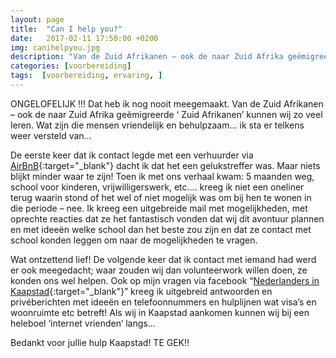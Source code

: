 ```yaml
---
layout: page
title:  "Can I help you?"
date:   2017-02-11 17:50:00 +0200
img: canihelpyou.jpg
description: "Van de Zuid Afrikanen – ook de naar Zuid Afrika geëmigreerde ‘ Zuid Afrikanen’ kunnen wij zo veel leren."
categories: [voorbereiding]
tags:  [voorbereiding, ervaring, ]
---
```

ONGELOFELIJK !!! 
Dat heb ik nog nooit meegemaakt. Van de Zuid Afrikanen – ook de naar Zuid Afrika geëmigreerde ‘ Zuid Afrikanen’ kunnen wij zo veel leren. Wat zijn die mensen vriendelijk en behulpzaam… ik sta er telkens weer versteld van…



De eerste keer dat ik contact legde met een verhuurder via [AirBnB](http://www.airbnb.com/c/mtol){:target="_blank"} dacht ik dat het een gelukstreffer was. Maar niets blijkt minder waar te zijn! Toen ik met ons verhaal kwam: 5 maanden weg, school voor kinderen, vrijwilligerswerk, etc....  kreeg ik niet een oneliner terug waarin stond of het wel of niet mogelijk was om bij hen te wonen in die periode – nee. Ik kreeg een uitgebreide mail met mogelijkheden, met oprechte reacties dat ze het fantastisch vonden dat wij dit avontuur plannen en met ideeën welke school dan het beste zou zijn en dat ze contact met school konden leggen om naar de mogelijkheden te vragen. 

Wat ontzettend lief! De volgende keer dat ik contact met iemand had werd er ook meegedacht; waar zouden wij dan volunteerwork willen doen, ze konden ons wel helpen. Ook op mijn vragen via facebook   “[Nederlanders in Kaapstad](https://www.facebook.com/groups/113414342051694/){:target="_blank"}”  kreeg ik uitgebreid antwoorden en privéberichten met ideeën en telefoonnummers en hulplijnen wat visa’s en woonruimte etc betreft! 
Als wij in Kaapstad aankomen kunnen wij bij een heleboel ‘internet vrienden’ langs… 

Bedankt voor jullie hulp Kaapstad! TE GEK!! 

